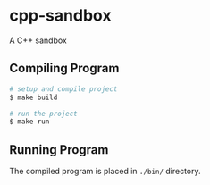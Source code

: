 # cpp-sandbox
A C++ sandbox

## Compiling Program
```bash
# setup and compile project
$ make build

# run the project
$ make run
```

## Running Program
The compiled program is placed in ```./bin/``` directory.
